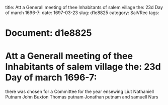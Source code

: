 title: Att a Generall meeting of thee Inhabitants of salem village the: 23d Day of march 1696-7:
date: 1697-03-23
slug: d1e8825
category: SalVRec
tags: 




# Document: d1e8825


# Att a Generall meeting of thee Inhabitants of salem village the: 23d Day of march 1696-7: 

there was chosen for a Committee for the year ensewing Liut Nathaniell Putnam John Buxton Thomas putnam Jonathan putnam and samuell Nurs
